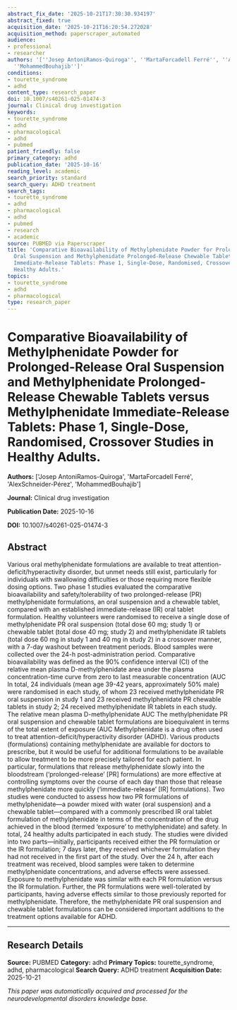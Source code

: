 ```yaml
---
abstract_fix_date: '2025-10-21T17:30:30.934197'
abstract_fixed: true
acquisition_date: '2025-10-21T16:20:54.272028'
acquisition_method: paperscraper_automated
audience:
- professional
- researcher
authors: '[''Josep AntoniRamos-Quiroga'', ''MartaForcadell Ferré'', ''AlexSchneider-Pérez'',
  ''MohammedBouhajib'']'
conditions:
- tourette_syndrome
- adhd
content_type: research_paper
doi: 10.1007/s40261-025-01474-3
journal: Clinical drug investigation
keywords:
- tourette_syndrome
- adhd
- pharmacological
- adhd
- pubmed
patient_friendly: false
primary_category: adhd
publication_date: '2025-10-16'
reading_level: academic
search_priority: standard
search_query: ADHD treatment
search_tags:
- tourette_syndrome
- adhd
- pharmacological
- adhd
- pubmed
- research
- academic
source: PUBMED via Paperscraper
title: 'Comparative Bioavailability of Methylphenidate Powder for Prolonged-Release
  Oral Suspension and Methylphenidate Prolonged-Release Chewable Tablets versus Methylphenidate
  Immediate-Release Tablets: Phase 1, Single-Dose, Randomised, Crossover Studies in
  Healthy Adults.'
topics:
- tourette_syndrome
- adhd
- pharmacological
type: research_paper
---
```


# Comparative Bioavailability of Methylphenidate Powder for Prolonged-Release Oral Suspension and Methylphenidate Prolonged-Release Chewable Tablets versus Methylphenidate Immediate-Release Tablets: Phase 1, Single-Dose, Randomised, Crossover Studies in Healthy Adults.

**Authors:** ['Josep AntoniRamos-Quiroga', 'MartaForcadell Ferré', 'AlexSchneider-Pérez', 'MohammedBouhajib']

**Journal:** Clinical drug investigation

**Publication Date:** 2025-10-16

**DOI:** 10.1007/s40261-025-01474-3

## Abstract

Various oral methylphenidate formulations are available to treat attention-deficit/hyperactivity disorder, but unmet needs still exist, particularly for individuals with swallowing difficulties or those requiring more flexible dosing options. Two phase 1 studies evaluated the comparative bioavailability and safety/tolerability of two prolonged-release (PR) methylphenidate formulations, an oral suspension and a chewable tablet, compared with an established immediate-release (IR) oral tablet formulation. Healthy volunteers were randomised to receive a single dose of methylphenidate PR oral suspension (total dose 60 mg; study 1) or chewable tablet (total dose 40 mg; study 2) and methylphenidate IR tablets (total dose 60 mg in study 1 and 40 mg in study 2) in a crossover manner, with a 7-day washout between treatment periods. Blood samples were collected over the 24-h post-administration period. Comparative bioavailability was defined as the 90% confidence interval (CI) of the relative mean plasma D-methylphenidate area under the plasma concentration-time curve from zero to last measurable concentration (AUC In total, 24 individuals (mean age 39-42 years, approximately 50% male) were randomised in each study, of whom 23 received methylphenidate PR oral suspension in study 1 and 23 received methylphenidate PR chewable tablets in study 2; 24 received methylphenidate IR tablets in each study. The relative mean plasma D-methylphenidate AUC The methylphenidate PR oral suspension and chewable tablet formulations are bioequivalent in terms of the total extent of exposure (AUC Methylphenidate is a drug often used to treat attention-deficit/hyperactivity disorder (ADHD). Various products (formulations) containing methylphenidate are available for doctors to prescribe, but it would be useful for additional formulations to be available to allow treatment to be more precisely tailored for each patient. In particular, formulations that release methylphenidate slowly into the bloodstream (‘prolonged-release’ [PR] formulations) are more effective at controlling symptoms over the course of each day than those that release methylphenidate more quickly (‘immediate-release’ [IR] formulations). Two studies were conducted to assess how two PR formulations of methylphenidate—a powder mixed with water (oral suspension) and a chewable tablet—compared with a commonly prescribed IR oral tablet formulation of methylphenidate in terms of the concentration of the drug achieved in the blood (termed ‘exposure’ to methylphenidate) and safety. In total, 24 healthy adults participated in each study. The studies were divided into two parts—initially, participants received either the PR formulation or the IR formulation; 7 days later, they received whichever formulation they had not received in the first part of the study. Over the 24 h, after each treatment was received, blood samples were taken to determine methylphenidate concentrations, and adverse effects were assessed. Exposure to methylphenidate was similar with each PR formulation versus the IR formulation. Further, the PR formulations were well-tolerated by participants, having adverse effects similar to those previously reported for methylphenidate. Therefore, the methylphenidate PR oral suspension and chewable tablet formulations can be considered important additions to the treatment options available for ADHD.

---

## Research Details

**Source:** PUBMED
**Category:** adhd
**Primary Topics:** tourette_syndrome, adhd, pharmacological
**Search Query:** ADHD treatment
**Acquisition Date:** 2025-10-21

*This paper was automatically acquired and processed for the neurodevelopmental disorders knowledge base.*
